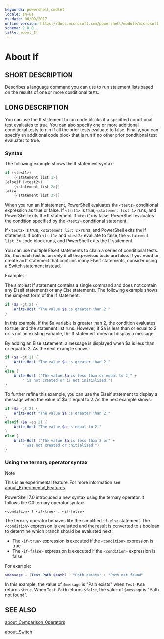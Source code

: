```yaml
---
keywords: powershell,cmdlet
locale: en-us
ms.date: 06/09/2017
online version: https://docs.microsoft.com/powershell/module/microsoft.powershell.core/about/about_if?view=powershell-7
schema: 2.0.0
title: about_If
---
```

# About If

## SHORT DESCRIPTION
Describes a language command you can use to run statement lists based on
the results of one or more conditional tests.

## LONG DESCRIPTION

You can use the If statement to run code blocks if a specified conditional
test evaluates to true. You can also specify one or more additional
conditional tests to run if all the prior tests evaluate to false. Finally,
you can specify an additional code block that is run if no other prior
conditional test evaluates to true.

### Syntax

The following example shows the If statement syntax:

```powershell
if (<test1>)
    {<statement list 1>}
[elseif (<test2>)
    {<statement list 2>}]
[else
    {<statement list 3>}]
```

When you run an If statement, PowerShell evaluates the `<test1>`
conditional expression as true or false. If `<test1>` is true,
`<statement list 1>` runs, and PowerShell exits the If statement. If
`<test1>` is false, PowerShell evaluates the condition specified by the
`<test2>` conditional statement.

If `<test2>` is true, `<statement list 2>` runs, and PowerShell exits the
If statement. If both `<test1>` and `<test2>` evaluate to false, the
`<statement list 3`> code block runs, and PowerShell exits the If
statement.

You can use multiple Elseif statements to chain a series of conditional
tests. So, that each test is run only if all the previous tests are false.
If you need to create an If statement that contains many Elseif statements,
consider using a Switch statement instead.

Examples:

The simplest If statement contains a single command and does not contain
any Elseif statements or any Else statements. The following example shows
the simplest form of the If statement:

```powershell
if ($a -gt 2) {
    Write-Host "The value $a is greater than 2."
}
```

In this example, if the $a variable is greater than 2, the condition
evaluates to true, and the statement list runs. However, if $a is less than
or equal to 2 or is not an existing variable, the If statement does not
display a message.

By adding an Else statement, a message is displayed when $a is less than or
equal to 2. As the next example shows:

```powershell
if ($a -gt 2) {
    Write-Host "The value $a is greater than 2."
}
else {
    Write-Host ("The value $a is less than or equal to 2," +
        " is not created or is not initialized.")
}
```

To further refine this example, you can use the Elseif statement to display
a message when the value of $a is equal to 2. As the next example shows:

```powershell
if ($a -gt 2) {
    Write-Host "The value $a is greater than 2."
}
elseif ($a -eq 2) {
    Write-Host "The value $a is equal to 2."
}
else {
    Write-Host ("The value $a is less than 2 or" +
        " was not created or initialized.")
}
```

### Using the ternary operator syntax

> [!NOTE]
> This is an experimental feature. For more information see
> [about_Experimental_Features](about_Experimental_Features.md).

PowerShell 7.0 introduced a new syntax using the ternary operator. It follows the C# ternary
operator syntax:

```Syntax
<condition> ? <if-true> : <if-false>
```

The ternary operator behaves like the simplified `if-else` statement. The `<condition>` expression
is evaluated and the result is converted to a boolean to determine which branch should be evaluated
next:

- The `<if-true>` expression is executed if the `<condition>` expression is true
- The `<if-false>` expression is executed if the `<condition>` expression is false

For example:

```powershell
$message = (Test-Path $path) ? "Path exists" : "Path not found"
```

In this example, the value of `$message` is "Path exists" when `Test-Path` returns `$true`. When
`Test-Path` returns `$false`, the value of `$message` is "Path not found".

## SEE ALSO

[about_Comparison_Operators](about_Comparison_Operators.md)

[about_Switch](about_Switch.md)

